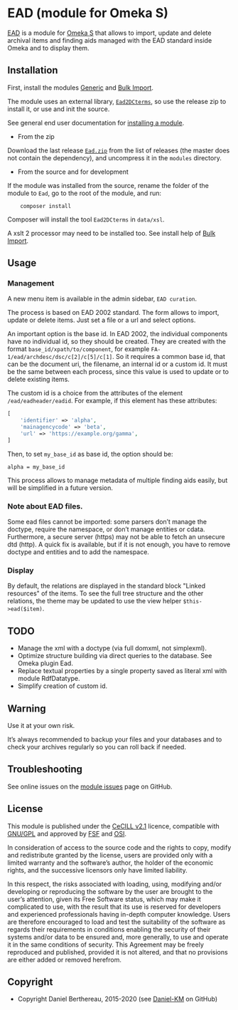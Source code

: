 EAD (module for Omeka S)
========================

[EAD] is a module for [Omeka S] that allows to import, update and delete
archival items and finding aids managed with the EAD standard inside Omeka and
to display them.


Installation
------------

First, install the modules [Generic] and [Bulk Import].

The module uses an external library, [`Ead2DCterms`], so use the release zip to
install it, or use and init the source.

See general end user documentation for [installing a module].

* From the zip

Download the last release [`Ead.zip`] from the list of releases (the master does
not contain the dependency), and uncompress it in the `modules` directory.

* From the source and for development

If the module was installed from the source, rename the folder of the module to
`Ead`, go to the root of the module, and run:

```
    composer install
```

Composer will install the tool `Ead2DCterms` in `data/xsl`.

A xslt 2 processor may need to be installed too. See install help of [Bulk Import].


Usage
-----

### Management

A new menu item is available in the admin sidebar, `EAD curation`.

The process is based on EAD 2002 standard. The form allows to import, update or
delete items. Just set a file or a url and select options.

An important option is the base id. In EAD 2002, the individual components have
no individual id, so they should be created. They are created with the format
`base_id/xpath/to/component`, for example `FA-1/ead/archdesc/dsc/c[2]/c[5]/c[1]`.
So it requires a common base id, that can be the document uri, the filename, an
internal id or a custom id. It must be the same between each process, since this
value is used to update or to delete existing items.

The custom id is a choice from the attributes of the element `/ead/eadheader/eadid`.
For example, if this element has these attributes:
```php
[
    'identifier' => 'alpha',
    'mainagencycode' => 'beta',
    'url' => 'https://example.org/gamma',
]
```

Then, to set `my_base_id` as base id, the option should be:

```
alpha = my_base_id
```

This process allows to manage metadata of multiple finding aids easily, but will
be simplified in a future version.

### Note about EAD files.

Some ead files cannot be imported: some parsers don’t manage the doctype,
require the namespace, or don’t manage entities or cdata. Furthermore, a secure
server (https) may not be able to fetch an unsecure dtd (http). A quick fix is
available, but if it is not enough, you have to remove doctype and entities and
to add the namespace.

### Display

By default, the relations are displayed in the standard block "Linked resources"
of the items. To see the full tree structure and the other relations, the theme
may be updated to use the view helper `$this->ead($item)`.


TODO
----

* Manage the xml with a doctype (via full domxml, not simplexml).
* Optimize structure building via direct queries to the database. See Omeka
  plugin Ead.
* Replace textual properties by a single property saved as literal xml with
  module RdfDatatype.
* Simplify creation of custom id.


Warning
-------

Use it at your own risk.

It’s always recommended to backup your files and your databases and to check
your archives regularly so you can roll back if needed.


Troubleshooting
---------------

See online issues on the [module issues] page on GitHub.


License
-------

This module is published under the [CeCILL v2.1] licence, compatible with
[GNU/GPL] and approved by [FSF] and [OSI].

In consideration of access to the source code and the rights to copy, modify and
redistribute granted by the license, users are provided only with a limited
warranty and the software’s author, the holder of the economic rights, and the
successive licensors only have limited liability.

In this respect, the risks associated with loading, using, modifying and/or
developing or reproducing the software by the user are brought to the user’s
attention, given its Free Software status, which may make it complicated to use,
with the result that its use is reserved for developers and experienced
professionals having in-depth computer knowledge. Users are therefore encouraged
to load and test the suitability of the software as regards their requirements
in conditions enabling the security of their systems and/or data to be ensured
and, more generally, to use and operate it in the same conditions of security.
This Agreement may be freely reproduced and published, provided it is not
altered, and that no provisions are either added or removed herefrom.


Copyright
---------

* Copyright Daniel Berthereau, 2015-2020 (see [Daniel-KM] on GitHub)


[Omeka S]: https://omeka.org/s
[EAD]: https://github.com/Daniel-KM/Omeka-S-module-EAD
[Bulk Import]: https://github.com/Daniel-KM/Omeka-S-module-BulkImport
[Generic]: https://github.com/Daniel-KM/Omeka-S-module-Generic
[Installing a module]: https://omeka.org/s/docs/user-manual/modules/#installing-modules
[module issues]: https://github.com/Daniel-KM/Omeka-S-module-EAD/issues
[`Ead2DCterms`]: https://github.com/Daniel-KM/Ead2DCterms
[`Ead.zip`]: https://github.com/Daniel-KM/Omeka-S-module-Ead/releases
[`data/xsl`]: https://github.com/Daniel-KM/Omeka-S-module-Ead/tree/master/data/xsl
[CeCILL v2.1]: https://www.cecill.info/licences/Licence_CeCILL_V2.1-en.html
[GNU/GPL]: https://www.gnu.org/licenses/gpl-3.0.html
[FSF]: https://www.fsf.org
[OSI]: http://opensource.org
[Daniel-KM]: https://github.com/Daniel-KM "Daniel Berthereau"
